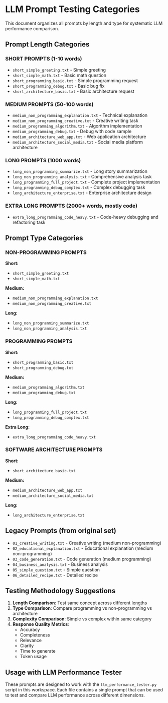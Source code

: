 # LLM Prompt Testing Categories

This document organizes all prompts by length and type for systematic LLM performance comparison.

## Prompt Length Categories

### SHORT PROMPTS (1-10 words)
- `short_simple_greeting.txt` - Simple greeting
- `short_simple_math.txt` - Basic math question
- `short_programming_basic.txt` - Simple programming request
- `short_programming_debug.txt` - Basic bug fix
- `short_architecture_basic.txt` - Basic architecture request

### MEDIUM PROMPTS (50-100 words)
- `medium_non_programming_explanation.txt` - Technical explanation
- `medium_non_programming_creative.txt` - Creative writing task
- `medium_programming_algorithm.txt` - Algorithm implementation
- `medium_programming_debug.txt` - Debug with code sample
- `medium_architecture_web_app.txt` - Web application architecture
- `medium_architecture_social_media.txt` - Social media platform architecture

### LONG PROMPTS (1000 words)
- `long_non_programming_summarize.txt` - Long story summarization
- `long_non_programming_analysis.txt` - Comprehensive analysis task
- `long_programming_full_project.txt` - Complete project implementation
- `long_programming_debug_complex.txt` - Complex debugging task
- `long_architecture_enterprise.txt` - Enterprise architecture design

### EXTRA LONG PROMPTS (2000+ words, mostly code)
- `extra_long_programming_code_heavy.txt` - Code-heavy debugging and refactoring task

## Prompt Type Categories

### NON-PROGRAMMING PROMPTS
**Short:**
- `short_simple_greeting.txt`
- `short_simple_math.txt`

**Medium:**
- `medium_non_programming_explanation.txt`
- `medium_non_programming_creative.txt`

**Long:**
- `long_non_programming_summarize.txt`
- `long_non_programming_analysis.txt`

### PROGRAMMING PROMPTS
**Short:**
- `short_programming_basic.txt`
- `short_programming_debug.txt`

**Medium:**
- `medium_programming_algorithm.txt`
- `medium_programming_debug.txt`

**Long:**
- `long_programming_full_project.txt`
- `long_programming_debug_complex.txt`

**Extra Long:**
- `extra_long_programming_code_heavy.txt`

### SOFTWARE ARCHITECTURE PROMPTS
**Short:**
- `short_architecture_basic.txt`

**Medium:**
- `medium_architecture_web_app.txt`
- `medium_architecture_social_media.txt`

**Long:**
- `long_architecture_enterprise.txt`

## Legacy Prompts (from original set)
- `01_creative_writing.txt` - Creative writing (medium non-programming)
- `02_educational_explanation.txt` - Educational explanation (medium non-programming)
- `03_code_generation.txt` - Code generation (medium programming)
- `04_business_analysis.txt` - Business analysis
- `05_simple_question.txt` - Simple question
- `06_detailed_recipe.txt` - Detailed recipe

## Testing Methodology Suggestions

1. **Length Comparison**: Test same concept across different lengths
2. **Type Comparison**: Compare programming vs non-programming vs architecture
3. **Complexity Comparison**: Simple vs complex within same category
4. **Response Quality Metrics**: 
   - Accuracy
   - Completeness
   - Relevance
   - Clarity
   - Time to generate
   - Token usage

## Usage with LLM Performance Tester

These prompts are designed to work with the `llm_performance_tester.py` script in this workspace. Each file contains a single prompt that can be used to test and compare LLM performance across different dimensions.
